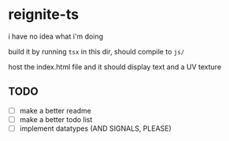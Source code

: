 # reignite-ts

i have no idea what i'm doing

build it by running `tsx` in this dir, should compile to `js/`

host the index.html file and it should display text and a UV texture

## TODO

- [ ] make a better readme
- [ ] make a better todo list
- [ ] implement datatypes (AND SIGNALS, PLEASE)
